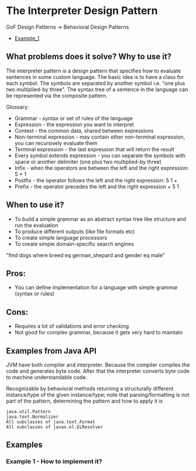 # The Interpreter Design Pattern 

GoF Design Patterns -> Behavioral Design Patterns

- [Example_1](https://github.com/Iretha/ebook-design-patterns/tree/master/src/com/smdev/gof/behavioral/interpreter) 

## What problems does it solve? Why to use it?
The interpreter pattern is a design pattern that specifies how to evaluate sentences in some custom language. 
The basic idea is to have a class for each symbol. The symbols are separated by another symbol i.e. "one plus two multiplied-by three".
The syntax tree of a sentence in the language can be represented via the composite pattern.


Glossary:
- Grammar - syntax or set of rules of the language
- Expression - the expression you want to interpret
- Context - the common data, shared between expressions
- Non-terminal expression - may contain other non-terminal expression, you can recursively evaluate them
- Terminal expression - the last expression that will return the result
- Every symbol extends expression - you can separate the symbols with space or another delimiter (one plus two multiplied-by three)
- Infix - when the operators are between the left and the right expression: 5 + 1
- Postfix - the operator follows the left and the right expression: 5 1 +
- Prefix - the operator precedes the left and the right expression + 5 1

## When to use it?
- To build a simple grammar as an abstract syntax tree like structure and run the evaluation
- To produce different outputs (like file formats etc)
- To create simple language processors
- To create simple domain-specific search engines

"find dogs where breed eq german_shepard and gender eq male"

## Pros:
- You can define implementation for a language with simple grammar (syntax or rules)

## Cons:
- Requires a lot of validations and error checking
- Not good for complex grammar, because it gets very hard to maintain

## Examples from Java API
JVM have both compiler and interpreter. Because the compiler compiles the code and generates byte code. 
After that the interpreter converts byte code to machine understandable code. 

Recognizable by behavioral methods returning a structurally different instance/type of the given 
instance/type; note that parsing/formatting is not part of the pattern, determining the pattern and how to apply it is
```
java.util.Pattern
java.text.Normalizer
All subclasses of java.text.Format
All subclasses of javax.el.ELResolver
```
## Examples
### Example 1 - How to implement it?
